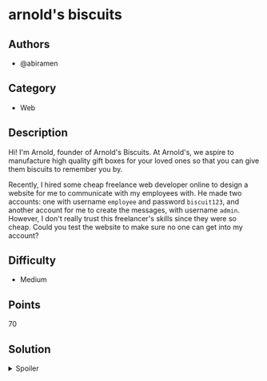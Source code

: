 # arnold's biscuits

## Authors
- @abiramen

## Category
- Web

## Description
Hi! I'm Arnold, founder of Arnold's Biscuits. At Arnold's, we aspire to manufacture high quality gift boxes for your loved ones so that you can give them biscuits to remember you by.

Recently, I hired some cheap freelance web developer online to design a website for me to communicate with my employees with. He made two accounts: one with username `employee` and password `biscuit123`, and another account for me to create the messages, with username `admin`. However, I don't really trust this freelancer's skills since they were so cheap. Could you test the website to make sure no one can get into my account? 

## Difficulty
- Medium

## Points
70

## Solution
<details>
<summary>Spoiler</summary>

### Idea
Demonstrates why using unsigned cookies to authenticate is a bad idea.

### Walkthrough
1. Identify that there seems to be some kind of biscuit theme here. A web developer term that's related to biscuits are cookies!
2. Log in with the provided 'employee' account.
3. Identify that a cookie has been set called 'username', with the value 'employee'. (This was truly a biscuit to remember you by :P)
4. Change the value of the cookie to 'admin'.
5. Refresh the page. The flag should now reveal itself.

You might be asking how a webpage can remember who you are with cookies, when you could change the cookie to say whatever you want instead! This is what a signed token, such as JSON Web Token, is used for. The JWT also contains your username, just like the cookie you found in this challenge, but it also contains a 'signature', which it can use to mathematically verify that the cookie hasn't been tampered with.

### Flag
`OWEEK{b1scUit5_moR3_L1k3_C00KIE!!_0MN0MN0M}`
</details>
